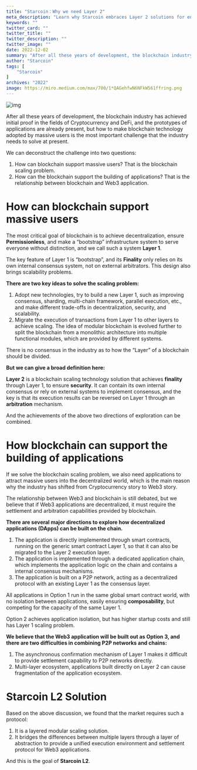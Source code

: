 ```yaml
---
title: "Starcoin：Why we need Layer 2"
meta_description: "Learn why Starcoin embraces Layer 2 solutions for enhanced Move scalability and performance."
keywords: ""
twitter_card: ""
twitter_title: ""
twitter_description: ""
twitter_image: ""
date: 2022-12-02
summary: "After all these years of development, the blockchain industry has achieved initial proof in the fields of Cryptocurrency and DeFi, and the prototypes of applications are already present, but how to make blockchain technology adopted by massive users is the most important..."
author: "Starcoin"
tags: [
    "Starcoin"
]
archives: "2022"
image: https://miro.medium.com/max/700/1*QAGehfwN6NFkW561ffring.png
---
```


![img](https://miro.medium.com/max/700/1*QAGehfwN6NFkW561ffring.png)

After all these years of development, the blockchain industry has achieved initial proof in the fields of Cryptocurrency and DeFi, and the prototypes of applications are already present, but how to make blockchain technology adopted by massive users is the most important challenge that the industry needs to solve at present.

We can deconstruct the challenge into two questions:

1. How can blockchain support massive users? That is the blockchain scaling problem.
2. How can the blockchain support the building of applications? That is the relationship between blockchain and Web3 application.

# How can blockchain support massive users[](https://rooch.network/docs/why-rooch#how-can-blockchain-support-massive-users)

The most critical goal of blockchain is to achieve decentralization, ensure **Permissionless**, and make a “bootstrap” infrastructure system to serve everyone without distinction, and we call such a system **Layer 1**.

The key feature of Layer 1 is “bootstrap”, and its **Finality** only relies on its own internal consensus system, not on external arbitrators. This design also brings scalability problems.

**There are two key ideas to solve the scaling problem:**

1. Adopt new technologies, try to build a new Layer 1, such as improving consensus, sharding, multi-chain framework, parallel execution, etc., and make different trade-offs in decentralization, security, and scalability.
2. Migrate the execution of transactions from Layer 1 to other layers to achieve scaling. The idea of modular blockchain is evolved further to split the blockchain from a monolithic architecture into multiple functional modules, which are provided by different systems.

There is no consensus in the industry as to how the “Layer” of a blockchain should be divided.

**But we can give a broad definition here:**

**Layer 2** is a blockchain scaling technology solution that achieves **finality** through Layer 1, to ensure **security**. It can contain its own internal consensus or rely on external systems to implement consensus, and the key is that its execution results can be reversed on Layer 1 through an **arbitration** mechanism.

And the achievements of the above two directions of exploration can be combined.

# How blockchain can support the building of applications[](https://rooch.network/docs/why-rooch#how-blockchain-can-support-the-building-of-applications)

If we solve the blockchain scaling problem, we also need applications to attract massive users into the decentralized world, which is the main reason why the industry has shifted from Cryptocurrency story to Web3 story.

The relationship between Web3 and blockchain is still debated, but we believe that if Web3 applications are decentralized, it must require the settlement and arbitration capabilities provided by blockchain.

**There are several major directions to explore how decentralized applications (DApps) can be built on the chain.**

1. The application is directly implemented through smart contracts, running on the generic smart contract Layer 1, so that it can also be migrated to the Layer 2 execution layer.
2. The application is implemented through a dedicated application chain, which implements the application logic on the chain and contains a internal consensus mechanisms.
3. The application is built on a P2P network, acting as a decentralized protocol with an existing Layer 1 as the consensus layer.

All applications in Option 1 run in the same global smart contract world, with no isolation between applications, easily ensuring **composability**, but competing for the capacity of the same Layer 1.

Option 2 achieves application isolation, but has higher startup costs and still has Layer 1 scaling problem.

**We believe that the Web3 application will be built out as Option 3, and there are two difficulties in combining P2P networks and chains:**

1. The asynchronous confirmation mechanism of Layer 1 makes it difficult to provide settlement capability to P2P networks directly.
2. Multi-layer ecosystem, applications built directly on Layer 2 can cause fragmentation of the application ecosystem.

# Starcoin L2 Solution[](https://rooch.network/docs/why-rooch#solution)

Based on the above discussion, we found that the market requires such a protocol:

1. It is a layered modular scaling solution.
2. It bridges the differences between multiple layers through a layer of abstraction to provide a unified execution environment and settlement protocol for Web3 applications.

And this is the goal of **Starcoin L2**.
